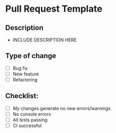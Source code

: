 # Pull Request Template
## Description

* INCLUDE DESCRIPTION HERE

## Type of change
- [ ] Bug fix 
- [ ] New feature
- [ ] Refactoring

## Checklist:
- [ ] My changes generate no new errors/warnings
- [ ] No console errors
- [ ] All tests passing
- [ ] CI successful
